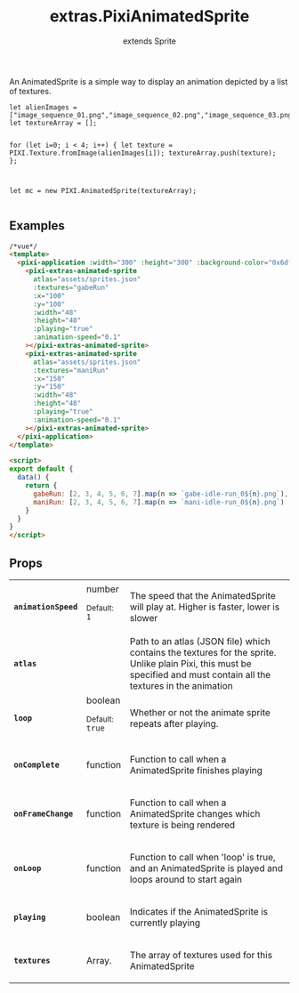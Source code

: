 <header>
<h1>extras.PixiAnimatedSprite
</h1>

<p class='extends'>extends Sprite</p></header>


<div class='pixi-description'>
<p>An AnimatedSprite is a simple way to display an animation depicted by a list of textures.</p>
<pre class="prettyprint source lang-js"><code>let alienImages = [&quot;image_sequence_01.png&quot;,&quot;image_sequence_02.png&quot;,&quot;image_sequence_03.png&quot;,&quot;image_sequence_04.png&quot;];
let textureArray = [];

for (let i=0; i &lt; 4; i++)
{
     let texture = PIXI.Texture.fromImage(alienImages[i]);
     textureArray.push(texture);
};

let mc = new PIXI.AnimatedSprite(textureArray);</code></pre>
</div>


## Examples

```html
/*vue*/
<template>
  <pixi-application :width="300" :height="300" :background-color="0x6df7b1">
    <pixi-extras-animated-sprite
      atlas="assets/sprites.json"
      :textures="gabeRun"
      :x="100"
      :y="100"
      :width="48"
      :height="48"
      :playing="true"
      :animation-speed="0.1"
    ></pixi-extras-animated-sprite>
    <pixi-extras-animated-sprite
      atlas="assets/sprites.json"
      :textures="maniRun"
      :x="150"
      :y="150"
      :width="48"
      :height="48"
      :playing="true"
      :animation-speed="0.1"
    ></pixi-extras-animated-sprite>
  </pixi-application>
</template>

<script>
export default {
  data() {
    return {
      gabeRun: [2, 3, 4, 5, 6, 7].map(n => `gabe-idle-run_0${n}.png`),
      maniRun: [2, 3, 4, 5, 6, 7].map(n => `mani-idle-run_0${n}.png`)
    }
  }
}
</script>
```



## Props

<table class="prop-list"><tr>
<td><strong><code>animationSpeed</code></strong></td>
<td>
number
<p class='prop-default'><small>Default:</small>
<br />
<code>1</code>
</p>
</td>
<td>
<div class='pixi-description'>
<p>The speed that the AnimatedSprite will play at. Higher is faster, lower is slower</p>
</div>
</td>
</tr>


<tr>
<td><strong><code>atlas</code></strong></td>
<td>

</td>
<td>
Path to an atlas (JSON file) which contains the textures for the sprite. Unlike plain Pixi,
this must be specified and must contain all the textures in the animation
</td>
</tr>


<tr>
<td><strong><code>loop</code></strong></td>
<td>
boolean
<p class='prop-default'><small>Default:</small>
<br />
<code>true</code>
</p>
</td>
<td>
<div class='pixi-description'>
<p>Whether or not the animate sprite repeats after playing.</p>
</div>
</td>
</tr>


<tr>
<td><strong><code>onComplete</code></strong></td>
<td>
function
</td>
<td>
<div class='pixi-description'>
<p>Function to call when a AnimatedSprite finishes playing</p>
</div>
</td>
</tr>


<tr>
<td><strong><code>onFrameChange</code></strong></td>
<td>
function
</td>
<td>
<div class='pixi-description'>
<p>Function to call when a AnimatedSprite changes which texture is being rendered</p>
</div>
</td>
</tr>


<tr>
<td><strong><code>onLoop</code></strong></td>
<td>
function
</td>
<td>
<div class='pixi-description'>
<p>Function to call when 'loop' is true, and an AnimatedSprite is played and loops around to start again</p>
</div>
</td>
</tr>


<tr>
<td><strong><code>playing</code></strong></td>
<td>
boolean
</td>
<td>
<div class='pixi-description'>
<p>Indicates if the AnimatedSprite is currently playing</p>
</div>
</td>
</tr>


<tr>
<td><strong><code>textures</code></strong></td>
<td>
Array.<PIXI.Texture>
</td>
<td>
<div class='pixi-description'>
<p>The array of textures used for this AnimatedSprite</p>
</div>
</td>
</tr>
</table>
